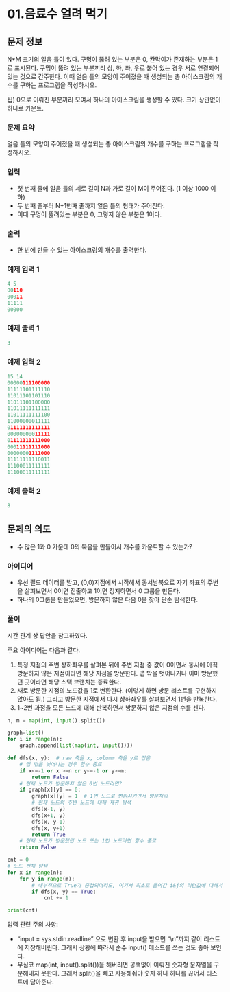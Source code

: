 # 01.음료수 얼려 먹기

## 문제 정보

N*M 크기의 얼음 틀이 있다. 구멍이 뚫려 있는 부분은 0, 칸막이가 존재하는 부분은 1로 표시된다. 구멍이 뚫려 있는 부분끼리 상, 하, 좌, 우로 붙어 있는 경우 서로 연결되어 있는 것으로 간주한다. 이때 얼음 틀의 모양이 주어졌을 때 생성되는 총 아이스크림의 개수를 구하는 프로그램을 작성하시오. 

팁) 0으로 이뤄진 부분끼리 모여서 하나의 아이스크림을 생성할 수 있다. 크기 상관없이 하나로 카운트.

### 문제 요약

얼음 틀의 모양이 주어졌을 때 생성되는 총 아이스크림의 개수를 구하는 프로그램을 작성하시오. 

### 입력

- 첫 번째 줄에 얼음 틀의 세로 길이 N과 가로 길이 M이 주어진다. (1 이상 1000 이하)
- 두 번째 줄부터 N+1번째 줄까지 얼음 틀의 형태가 주어진다.
- 이때 구멍이 뚫려있는 부분은 0, 그렇지 않은 부분은 1이다.

### 출력

- 한 번에 만들 수 있는 아이스크림의 개수를 출력한다.

### 예제 입력 1

```python
4 5
00110
00011
11111
00000
```

### 예제 출력 1

```python
3
```

### 예제 입력 2

```python
15 14
00000111100000
11111101111110
11011101101110
11011101100000
11011111111111
11011111111100
11000000011111
01111111111111
00000000011111
01111111111000
00011111111000
00000001111000
11111111110011
11100011111111
11100011111111
```

### 예제 출력 2

```python
8
```

## 문제의 의도

- 수 많은 1과 0 가운데 0의 묶음을 만들어서 개수를 카운트할 수 있는가?

### 아이디어

- 우선 필드 데이터를 받고, (0,0)지점에서 시작해서 동서남북으로 자기 좌표의 주변을 살펴보면서 0이면 진출하고 1이면 정지하면서 0 그룹을 만든다.
- 하나의 0그룹을 만들었으면, 방문하지 않은 다음 0을 찾아 단순 탐색한다.

### 풀이

시간 관계 상 답안을 참고하였다.

주요 아이디어는 다음과 같다.

1. 특정 지점의 주변 상하좌우를 살펴본 뒤에 주변 지점 중 값이 0이면서 동시에 아직 방문하지 않은 지점이라면 해당 지점을 방문한다. 맵 밖을 벗어나거나 이미 방문했던 곳이라면 해당 스택 브랜치는 종료한다.
2. 새로 방문한 지점의 노드값을 1로 변환한다. (이렇게 하면 방문 리스트를 구현하지 않아도 됨.) 그리고 방문한 지점에서 다시 상하좌우를 살펴보면서 1번을 반복한다.
3. 1~2번 과정을 모든 노드에 대해 반복하면서 방문하지 않은 지점의 수를 센다.

```python
n, m = map(int, input().split())

graph=list()
for i in range(n):
    graph.append(list(map(int, input())))

def dfs(x, y):  # raw 축을 x, columm 측을 y로 잡음
    # 맵 밖을 벗어나는 경우 함수 종료
    if x<=-1 or x >=n or y<=-1 or y>=m:
        return False
    # 현재 노드가 방문하지 않은 0번 노드라면?
    if graph[x][y] == 0:
        graph[x][y] = 1  # 1번 노드로 변환시키면서 방문처리
        # 현재 노드의 주변 노드에 대해 재귀 탐색
        dfs(x-1, y)
        dfs(x+1, y)
        dfs(x, y-1)
        dfs(x, y+1)
        return True
    # 현재 노드가 방문했던 노드 또는 1번 노드라면 함수 종료
    return False

cnt = 0
# 노드 전체 탐색
for x in range(n):
    for y in range(m):
        # 내부적으로 True가 중첩되더라도, 여기서 최초로 들어간 i&j의 리턴값에 대해서만 유효성 검사 진행.
        if dfs(x, y) == True:
            cnt += 1

print(cnt)
```

입력 관련 주의 사항: 

- “input = sys.stdin.readline” 으로 변환 후 input을 받으면 “\n”까지 같이 리스트에 저장해버린다. 그래서 상황에 따라서 순수 input() 메소드를 쓰는 것도 좋아 보인다.
- 무심코 map(int, input().split())을 해버리면 공백없이 이뤄진 숫자형 문자열을 구분해내지 못한다. 그래서 split()을 빼고 사용해줘야 숫자 하나 하나를 끊어서 리스트에 담아준다.